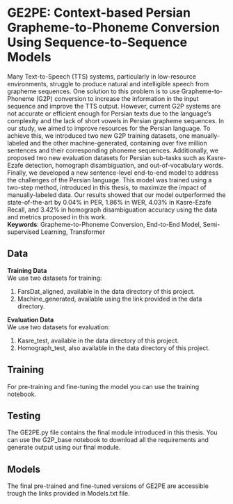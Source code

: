 # GE2PE: Context-based Persian Grapheme-to-Phoneme Conversion Using Sequence-to-Sequence Models  
Many Text-to-Speech (TTS) systems, particularly in low-resource environments, struggle to produce natural and intelligible speech from grapheme sequences. One solution to this problem is to use Grapheme-to-Phoneme (G2P) conversion to increase the information in the input sequence and improve the TTS output. However, current G2P systems are not accurate or efficient enough for Persian texts due to the language’s complexity and the lack of short vowels in Persian grapheme sequences. In our study, we aimed to improve resources for the Persian language. To achieve this, we introduced two new G2P training datasets, one manually-labeled and the other machine-generated, containing over five million sentences and their corresponding phoneme sequences. Additionally, we proposed two new evaluation datasets for Persian sub-tasks such as Kasre-Ezafe detection, homograph disambiguation, and out-of-vocabulary words. Finally, we developed a new sentence-level end-to-end model to address the challenges of the Persian language. This model was trained using a two-step method, introduced in this thesis, to maximize the impact of manually-labeled data. Our results showed that our model outperformed the state-of-the-art by 0.04% in PER, 1.86% in WER, 4.03% in Kasre-Ezafe Recall, and 3.42% in homograph disambiguation accuracy using the data and metrics proposed in this work.  
**Keywords**: Grapheme-to-Phoneme Conversion, End-to-End Model, Semi-supervised Learning, Transformer  

## Data
**Training Data**  
We use two datasets for training:  
1. FarsDat_aligned, available in the data directory of this project.  
2. Machine_generated, available using the link provided in the data directory.
  
**Evaluation Data**  
We use two datasets for evaluation:  
1. Kasre_test, available in the data directory of this project.  
2. Homograph_test, also available in the data directory of this project.

## Training  
For pre-training and fine-tuning the model you can use the training notebook.

## Testing  
The GE2PE.py file contains the final module introduced in this thesis. You can use the G2P_base notebook to download all the requirements and generate output using our final module.  

## Models  
The final pre-trained and fine-tuned versions of GE2PE are accessible trough the links provided in Models.txt file.

